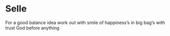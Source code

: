 # Selle
For a good balance idea work out with smile of happiness’s in big bag’s with trust God before anything 
